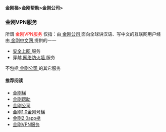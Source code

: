 #### 金刚梯>金刚帮助>金刚公司>
### 金刚VPN服务
所谓<font color="Red"> 金刚VPN服务 </font>仅指：由[ 金刚公司 ](https://github.com/a2zitpro/web/blob/master/a2zitpro.md)面向全球讲汉语、写中文的互联网用户经由[ 金刚中文网 ](https://github.com/a2zitpro/web/blob/master/kksitecn.md)提供的一一
- [ 安全上网 ](https://github.com/a2zitpro/web/blob/master/valueofkkproducts&services.md)服务
- 穿越[ 网络防火墙 ](https://github.com/a2zitpro/web/blob/master/firewall.md)服务

不包括[ 金刚公司 ](https://github.com/a2zitpro/web/blob/master/a2zitpro.md)的其它服务

#### 推荐阅读

- [金刚梯](https://github.com/a2zitpro/web/blob/master/dlb.md)
- [金刚帮助](https://github.com/a2zitpro/web/blob/master/list_helpkkvpn.md)
- [金刚公司](https://github.com/a2zitpro/web/blob/master/list_a2zitpro.md)
- [金刚1.0金刚号梯](https://github.com/a2zitpro/web/blob/master/list_helpkkvpn1.0.md)
- [金刚2.0app梯](https://github.com/a2zitpro/web/blob/master/list_helpkkvpn2.0.md)
- [金刚VPN服务](https://github.com/a2zitpro/web/blob/master/kkservices.md)
